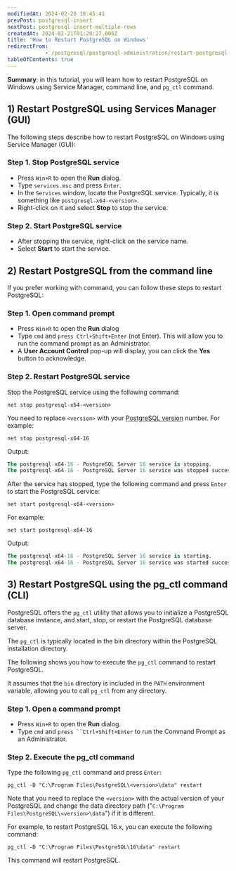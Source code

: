 ```yaml
---
modifiedAt: 2024-02-20 18:45:41
prevPost: postgresql-insert
nextPost: postgresql-insert-multiple-rows
createdAt: 2024-02-21T01:20:27.000Z
title: 'How to Restart PostgreSQL on Windows'
redirectFrom: 
            - /postgresql/postgresql-administration/restart-postgresql-windows
tableOfContents: true
---
```


**Summary**: in this tutorial, you will learn how to restart PostgreSQL on Windows using Service Manager, command line, and `pg_ctl` command.

## 1) Restart PostgreSQL using Services Manager (GUI)

The following steps describe how to restart PostgreSQL on Windows using Service Manager (GUI):

### Step 1. Stop PostgreSQL service

- Press `Win+R` to open the **Run** dialog.
- Type `services.msc` and press `Enter`.
- In the `Services` window, locate the PostgreSQL service. Typically, it is something like `postgresql-x64-<version>`.
- Right-click on it and select **Stop** to stop the service.

### Step 2. Start PostgreSQL service

- After stopping the service, right-click on the service name.
- Select **Start** to start the service.

## 2) Restart PostgreSQL from the command line

If you prefer working with command, you can follow these steps to restart PostgreSQL:

### Step 1. Open command prompt

- Press `Win+R` to open the **Run** dialog
- Type `cmd` and `press Ctrl+Shift+Enter` (not Enter). This will allow you to run the command prompt as an Administrator.
- A **User Account Control** pop-up will display, you can click the **Yes** button to acknowledge.

### Step 2. Restart PostgreSQL service

Stop the PostgreSQL service using the following command:

```
net stop postgresql-x64-<version>
```

You need to replace `<version>` with your [PostgreSQL version](/postgresql/postgresql-administration/postgresql-version) number. For example:

```
net stop postgresql-x64-16
```

Output:

```sql
The postgresql-x64-16 - PostgreSQL Server 16 service is stopping.
The postgresql-x64-16 - PostgreSQL Server 16 service was stopped successfully.
```

After the service has stopped, type the following command and press `Enter` to start the PostgreSQL service:

```
net start postgresql-x64-<version>
```

For example:

```
net start postgresql-x64-16
```

Output:

```sql
The postgresql-x64-16 - PostgreSQL Server 16 service is starting.
The postgresql-x64-16 - PostgreSQL Server 16 service was started successfully.
```

## 3) Restart PostgreSQL using the pg_ctl command (CLI)

PostgreSQL offers the `pg_ctl` utility that allows you to initialize a PostgreSQL database instance, and start, stop, or restart the PostgreSQL database server.

The `pg_ctl` is typically located in the bin directory within the PostgreSQL installation directory.

The following shows you how to execute the `pg_ctl` command to restart PostgreSQL.

It assumes that the `bin` directory is included in the `PATH` environment variable, allowing you to call `pg_ctl` from any directory.

### Step 1. Open a command prompt

- Press `Win+R` to open the **Run** dialog.
- Type `cmd` and ` press ``Ctrl+Shift+Enter ` to run the Command Prompt as an Administrator.

### Step 2. Execute the pg_ctl command

Type the following `pg_ctl` command and press `Enter`:

```
pg_ctl -D "C:\Program Files\PostgreSQL\<version>\data" restart
```

Note that you need to replace the `<version>` with the actual version of your PostgreSQL and change the data directory path ("`C:\Program Files\PostgreSQL\<version>\data`") if it is different.

For example, to restart PostgreSQL 16.x, you can execute the following command:

```
pg_ctl -D "C:\Program Files\PostgreSQL\16\data" restart
```

This command will restart PostgreSQL.
